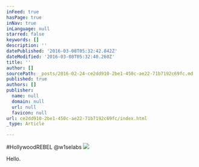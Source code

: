 ```yaml
---
inFeed: true
hasPage: true
inNav: true
inLanguage: null
starred: false
keywords: []
description: ''
datePublished: '2016-03-08T05:32:42.842Z'
dateModified: '2016-03-08T05:32:40.260Z'
title: ''
author: []
sourcePath: _posts/2016-02-24-ce2dd910-2be1-450c-ae22-71b7192c69fc.md
published: true
authors: []
publisher:
  name: null
  domain: null
  url: null
  favicon: null
url: ce2dd910-2be1-450c-ae22-71b7192c69fc/index.html
_type: Article

---
```

\#HollywoodREBEL @w1selabs
![](https://s3-us-west-2.amazonaws.com/the-grid-img/p/98b4eb50af882d3158f42b4002db22f90984c6c8.jpg)

Hello.